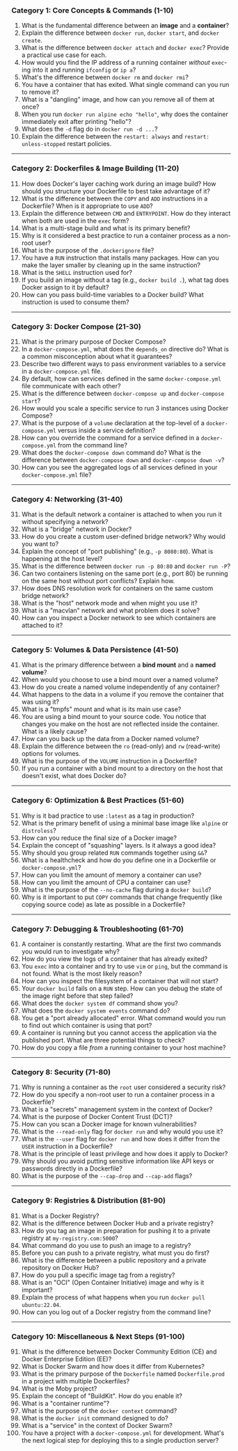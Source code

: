 



### Category 1: Core Concepts & Commands (1-10)

1.  What is the fundamental difference between an **image** and a **container**?
2.  Explain the difference between `docker run`, `docker start`, and `docker create`.
3.  What is the difference between `docker attach` and `docker exec`? Provide a practical use case for each.
4.  How would you find the IP address of a running container *without* `exec`-ing into it and running `ifconfig` or `ip a`?
5.  What's the difference between `docker rm` and `docker rmi`?
6.  You have a container that has exited. What single command can you run to remove it?
7.  What is a "dangling" image, and how can you remove all of them at once?
8.  When you run `docker run alpine echo "hello"`, why does the container immediately exit after printing "hello"?
9.  What does the `-d` flag do in `docker run -d ...`?
10. Explain the difference between the `restart: always` and `restart: unless-stopped` restart policies.

---

### Category 2: Dockerfiles & Image Building (11-20)

11. How does Docker's layer caching work during an image build? How should you structure your Dockerfile to best take advantage of it?
12. What is the difference between the `COPY` and `ADD` instructions in a Dockerfile? When is it appropriate to use `ADD`?
13. Explain the difference between `CMD` and `ENTRYPOINT`. How do they interact when both are used in the `exec` form?
14. What is a multi-stage build and what is its primary benefit?
15. Why is it considered a best practice to run a container process as a non-root user?
16. What is the purpose of the `.dockerignore` file?
17. You have a `RUN` instruction that installs many packages. How can you make the layer smaller by cleaning up in the same instruction?
18. What is the `SHELL` instruction used for?
19. If you build an image without a tag (e.g., `docker build .`), what tag does Docker assign to it by default?
20. How can you pass build-time variables to a Docker build? What instruction is used to consume them?

---

### Category 3: Docker Compose (21-30)

21. What is the primary purpose of Docker Compose?
22. In a `docker-compose.yml`, what does the `depends_on` directive do? What is a common misconception about what it guarantees?
23. Describe two different ways to pass environment variables to a service in a `docker-compose.yml` file.
24. By default, how can services defined in the same `docker-compose.yml` file communicate with each other?
25. What is the difference between `docker-compose up` and `docker-compose start`?
26. How would you scale a specific service to run 3 instances using Docker Compose?
27. What is the purpose of a `volume` declaration at the top-level of a `docker-compose.yml` versus inside a service definition?
28. How can you override the command for a service defined in a `docker-compose.yml` from the command line?
29. What does the `docker-compose down` command do? What is the difference between `docker-compose down` and `docker-compose down -v`?
30. How can you see the aggregated logs of all services defined in your `docker-compose.yml` file?

---

### Category 4: Networking (31-40)

31. What is the default network a container is attached to when you run it without specifying a network?
32. What is a "bridge" network in Docker?
33. How do you create a custom user-defined bridge network? Why would you want to?
34. Explain the concept of "port publishing" (e.g., `-p 8080:80`). What is happening at the host level?
35. What is the difference between `docker run -p 80:80` and `docker run -P`?
36. Can two containers listening on the same port (e.g., port 80) be running on the same host without port conflicts? Explain how.
37. How does DNS resolution work for containers on the same custom bridge network?
38. What is the "host" network mode and when might you use it?
39. What is a "macvlan" network and what problem does it solve?
40. How can you inspect a Docker network to see which containers are attached to it?

---

### Category 5: Volumes & Data Persistence (41-50)

41. What is the primary difference between a **bind mount** and a **named volume**?
42. When would you choose to use a bind mount over a named volume?
43. How do you create a named volume independently of any container?
44. What happens to the data in a volume if you remove the container that was using it?
45. What is a "tmpfs" mount and what is its main use case?
46. You are using a bind mount to your source code. You notice that changes you make on the host are not reflected inside the container. What is a likely cause?
47. How can you back up the data from a Docker named volume?
48. Explain the difference between the `ro` (read-only) and `rw` (read-write) options for volumes.
49. What is the purpose of the `VOLUME` instruction in a Dockerfile?
50. If you run a container with a bind mount to a directory on the host that doesn't exist, what does Docker do?

---

### Category 6: Optimization & Best Practices (51-60)

51. Why is it bad practice to use `:latest` as a tag in production?
52. What is the primary benefit of using a minimal base image like `alpine` or `distroless`?
53. How can you reduce the final size of a Docker image?
54. Explain the concept of "squashing" layers. Is it always a good idea?
55. Why should you group related `RUN` commands together using `&&`?
56. What is a healthcheck and how do you define one in a Dockerfile or `docker-compose.yml`?
57. How can you limit the amount of memory a container can use?
58. How can you limit the amount of CPU a container can use?
59. What is the purpose of the `--no-cache` flag during a `docker build`?
60. Why is it important to put `COPY` commands that change frequently (like copying source code) as late as possible in a Dockerfile?

---

### Category 7: Debugging & Troubleshooting (61-70)

61. A container is constantly restarting. What are the first two commands you would run to investigate why?
62. How do you view the logs of a container that has already exited?
63. You `exec` into a container and try to use `vim` or `ping`, but the command is not found. What is the most likely reason?
64. How can you inspect the filesystem of a container that will not start?
65. Your `docker build` fails on a `RUN` step. How can you debug the state of the image right before that step failed?
66. What does the `docker system df` command show you?
67. What does the `docker system events` command do?
68. You get a "port already allocated" error. What command would you run to find out which container is using that port?
69. A container is running but you cannot access the application via the published port. What are three potential things to check?
70. How do you copy a file *from* a running container to your host machine?

---

### Category 8: Security (71-80)

71. Why is running a container as the `root` user considered a security risk?
72. How do you specify a non-root user to run a container process in a Dockerfile?
73. What is a "secrets" management system in the context of Docker?
74. What is the purpose of Docker Content Trust (DCT)?
75. How can you scan a Docker image for known vulnerabilities?
76. What is the `--read-only` flag for `docker run` and why would you use it?
77. What is the `--user` flag for `docker run` and how does it differ from the `USER` instruction in a Dockerfile?
78. What is the principle of least privilege and how does it apply to Docker?
79. Why should you avoid putting sensitive information like API keys or passwords directly in a Dockerfile?
80. What is the purpose of the `--cap-drop` and `--cap-add` flags?

---

### Category 9: Registries & Distribution (81-90)

81. What is a Docker Registry?
82. What is the difference between Docker Hub and a private registry?
83. How do you tag an image in preparation for pushing it to a private registry at `my-registry.com:5000`?
84. What command do you use to push an image to a registry?
85. Before you can push to a private registry, what must you do first?
86. What is the difference between a public repository and a private repository on Docker Hub?
87. How do you pull a specific image tag from a registry?
88. What is an "OCI" (Open Container Initiative) image and why is it important?
89. Explain the process of what happens when you run `docker pull ubuntu:22.04`.
90. How can you log out of a Docker registry from the command line?

---

### Category 10: Miscellaneous & Next Steps (91-100)

91. What is the difference between Docker Community Edition (CE) and Docker Enterprise Edition (EE)?
92. What is Docker Swarm and how does it differ from Kubernetes?
93. What is the primary purpose of the `Dockerfile` named `Dockerfile.prod` in a project with multiple Dockerfiles?
94. What is the Moby project?
95. Explain the concept of "BuildKit". How do you enable it?
96. What is a "container runtime"?
97. What is the purpose of the `docker context` command?
98. What is the `docker init` command designed to do?
99. What is a "service" in the context of Docker Swarm?
100. You have a project with a `docker-compose.yml` for development. What's the next logical step for deploying this to a single production server?
